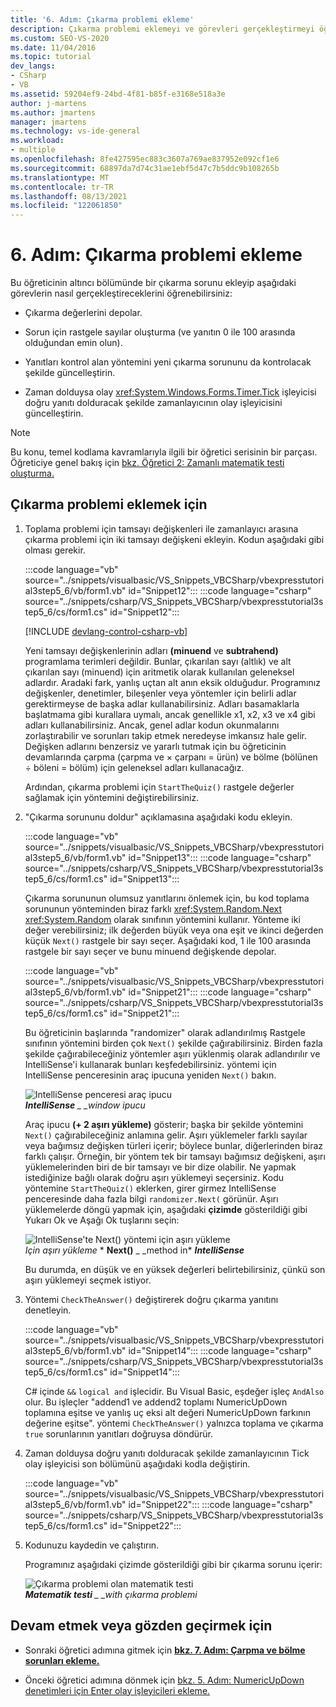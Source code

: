 ```yaml
---
title: '6. Adım: Çıkarma problemi ekleme'
description: Çıkarma problemi eklemeyi ve görevleri gerçekleştirmeyi öğrenin.
ms.custom: SEO-VS-2020
ms.date: 11/04/2016
ms.topic: tutorial
dev_langs:
- CSharp
- VB
ms.assetid: 59204ef9-24bd-4f81-b85f-e3168e518a3e
author: j-martens
ms.author: jmartens
manager: jmartens
ms.technology: vs-ide-general
ms.workload:
- multiple
ms.openlocfilehash: 8fe427595ec883c3607a769ae837952e092cf1e6
ms.sourcegitcommit: 68897da7d74c31ae1ebf5d47c7b5ddc9b108265b
ms.translationtype: MT
ms.contentlocale: tr-TR
ms.lasthandoff: 08/13/2021
ms.locfileid: "122061850"
---
```

# <a name="step-6-add-a-subtraction-problem"></a>6. Adım: Çıkarma problemi ekleme
Bu öğreticinin altıncı bölümünde bir çıkarma sorunu ekleyip aşağıdaki görevlerin nasıl gerçekleştireceklerini öğrenebilirsiniz:

- Çıkarma değerlerini depolar.

- Sorun için rastgele sayılar oluşturma (ve yanıtın 0 ile 100 arasında olduğundan emin olun).

- Yanıtları kontrol alan yöntemini yeni çıkarma sorununu da kontrolacak şekilde güncelleştirin.

- Zaman dolduysa olay <xref:System.Windows.Forms.Timer.Tick> işleyicisi doğru yanıtı dolduracak şekilde zamanlayıcının olay işleyicisini güncelleştirin.

> [!NOTE]
> Bu konu, temel kodlama kavramlarıyla ilgili bir öğretici serisinin bir parçası. Öğreticiye genel bakış için [bkz. Öğretici 2: Zamanlı matematik testi oluşturma.](../ide/tutorial-2-create-a-timed-math-quiz.md)

## <a name="to-add-a-subtraction-problem"></a>Çıkarma problemi eklemek için

1. Toplama problemi için tamsayı değişkenleri ile zamanlayıcı arasına çıkarma problemi için iki tamsayı değişkeni ekleyin. Kodun aşağıdaki gibi olması gerekir.

     :::code language="vb" source="../snippets/visualbasic/VS_Snippets_VBCSharp/vbexpresstutorial3step5_6/vb/form1.vb" id="Snippet12":::
     :::code language="csharp" source="../snippets/csharp/VS_Snippets_VBCSharp/vbexpresstutorial3step5_6/cs/form1.cs" id="Snippet12":::

     [!INCLUDE [devlang-control-csharp-vb](./includes/devlang-control-csharp-vb.md)]

     Yeni tamsayı değişkenlerinin adları **(minuend** ve **subtrahend)** programlama terimleri değildir. Bunlar, çıkarılan sayı (altlık) ve alt çıkarılan sayı (minuend) için aritmetik olarak kullanılan geleneksel adlardır. Aradaki fark, yanlış uçtan alt anın eksik olduğudur. Programınız değişkenler, denetimler, bileşenler veya yöntemler için belirli adlar gerektirmeyse de başka adlar kullanabilirsiniz. Adları basamaklarla başlatmama gibi kurallara uymalı, ancak genellikle x1, x2, x3 ve x4 gibi adları kullanabilirsiniz. Ancak, genel adlar kodun okunmalarını zorlaştırabilir ve sorunları takip etmek neredeyse imkansız hale gelir. Değişken adlarını benzersiz ve yararlı tutmak için bu öğreticinin devamlarında çarpma (çarpma ve × çarpanı = ürün) ve bölme (bölünen ÷ böleni = bölüm) için geleneksel adları kullanacağız.

     Ardından, çıkarma problemi için `StartTheQuiz()` rastgele değerler sağlamak için yöntemini değiştirebilirsiniz.

2. "Çıkarma sorununu doldur" açıklamasına aşağıdaki kodu ekleyin.

     :::code language="vb" source="../snippets/visualbasic/VS_Snippets_VBCSharp/vbexpresstutorial3step5_6/vb/form1.vb" id="Snippet13":::
     :::code language="csharp" source="../snippets/csharp/VS_Snippets_VBCSharp/vbexpresstutorial3step5_6/cs/form1.cs" id="Snippet13":::

     Çıkarma sorununun olumsuz yanıtlarını önlemek için, bu kod toplama sorununun yönteminden biraz farklı <xref:System.Random.Next> <xref:System.Random> olarak sınıfının yöntemini kullanır. Yönteme iki değer verebilirsiniz; ilk değerden büyük veya ona eşit ve ikinci değerden küçük `Next()` rastgele bir sayı seçer. Aşağıdaki kod, 1 ile 100 arasında rastgele bir sayı seçer ve bunu minuend değişkende depolar.

     :::code language="vb" source="../snippets/visualbasic/VS_Snippets_VBCSharp/vbexpresstutorial3step5_6/vb/form1.vb" id="Snippet21":::
     :::code language="csharp" source="../snippets/csharp/VS_Snippets_VBCSharp/vbexpresstutorial3step5_6/cs/form1.cs" id="Snippet21":::

     Bu öğreticinin başlarında "randomizer" olarak adlandırılmış Rastgele sınıfının yöntemini birden çok `Next()` şekilde çağırabilirsiniz. Birden fazla şekilde çağırabileceğiniz yöntemler aşırı yüklenmiş olarak adlandırılır ve IntelliSense'i kullanarak bunları keşfedebilirsiniz. yöntemi için IntelliSense penceresinin araç ipucuna yeniden `Next()` bakın.

     ![IntelliSense penceresi araç ipucu](../ide/media/express_overloads.png)<br/>
***IntelliSense** _ _window ipucu*

     Araç ipucu **(+ 2 aşırı yükleme)** gösterir; başka bir şekilde yöntemini `Next()` çağırabileceğiniz anlamına gelir. Aşırı yüklemeler farklı sayılar veya bağımsız değişken türleri içerir; böylece bunlar, diğerlerinden biraz farklı çalışır. Örneğin, bir yöntem tek bir tamsayı bağımsız değişkeni, aşırı yüklemelerinden biri de bir tamsayı ve bir dize olabilir. Ne yapmak istediğinize bağlı olarak doğru aşırı yüklemeyi seçersiniz. Kodu yöntemine `StartTheQuiz()` eklerken, girer girmez IntelliSense penceresinde daha fazla bilgi `randomizer.Next(` görünür. Aşırı yüklemelerde döngü yapmak için,  aşağıdaki **çizimde** gösterildiği gibi Yukarı Ok ve Aşağı Ok tuşlarını seçin:

     ![IntelliSense'te Next&#40;&#41; yöntemi için aşırı yükleme](../ide/media/express_nextoverload.png)<br/>
*Için aşırı yükleme*  * **Next()** _ _method in* ***IntelliSense***

     Bu durumda, en düşük ve en yüksek değerleri belirtebilirsiniz, çünkü son aşırı yüklemeyi seçmek istiyor.

3. Yöntemi `CheckTheAnswer()` değiştirerek doğru çıkarma yanıtını denetleyin.

     :::code language="vb" source="../snippets/visualbasic/VS_Snippets_VBCSharp/vbexpresstutorial3step5_6/vb/form1.vb" id="Snippet14":::
     :::code language="csharp" source="../snippets/csharp/VS_Snippets_VBCSharp/vbexpresstutorial3step5_6/cs/form1.cs" id="Snippet14":::

     C# içinde `&&` `logical and` işlecidir. Bu Visual Basic, eşdeğer işleç `AndAlso` olur. Bu işleçler "addend1 ve addend2 toplamı NumericUpDown toplamına eşitse ve yanlış uç eksi alt değeri NumericUpDown farkının değerine eşitse". yöntemi `CheckTheAnswer()` yalnızca toplama ve çıkarma `true` sorunlarının yanıtları doğruysa döndürür.

4. Zaman dolduysa doğru yanıtı dolduracak şekilde zamanlayıcının Tick olay işleyicisi son bölümünü aşağıdaki kodla değiştirin.

     :::code language="vb" source="../snippets/visualbasic/VS_Snippets_VBCSharp/vbexpresstutorial3step5_6/vb/form1.vb" id="Snippet22":::
     :::code language="csharp" source="../snippets/csharp/VS_Snippets_VBCSharp/vbexpresstutorial3step5_6/cs/form1.cs" id="Snippet22":::

5. Kodunuzu kaydedin ve çalıştırın.

     Programınız aşağıdaki çizimde gösterildiği gibi bir çıkarma sorunu içerir:

     ![Çıkarma problemi olan matematik testi](../ide/media/express_addsubtract.png)<br/>
***Matematik testi** _ _with çıkarma problemi*

## <a name="to-continue-or-review"></a>Devam etmek veya gözden geçirmek için

- Sonraki öğretici adımına gitmek için **[bkz. 7. Adım: Çarpma ve bölme sorunları ekleme.](../ide/step-7-add-multiplication-and-division-problems.md)**

- Önceki öğretici adımına dönmek için [bkz. 5. Adım: NumericUpDown denetimleri için Enter olay işleyicileri ekleme.](../ide/step-5-add-enter-event-handlers-for-the-numericupdown-controls.md)
